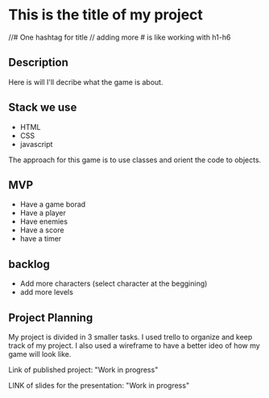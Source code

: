 # This is the title of my project 
//# One hashtag for title
// adding more # is like working with h1-h6
## Description

Here is will I'll decribe what the game is about. 

## Stack we use

- HTML
- CSS
- javascript

The approach for this game is to use classes and orient the code to objects. 

## MVP

- Have a game borad
- Have a player
- Have enemies
- Have a score
- have a timer

## backlog

- Add more characters (select character at the beggining)
- add more levels

## Project Planning

My project is divided in 3 smaller tasks. I used trello to organize and keep track of my project. I also used a wireframe to have a better ideo of how my game will look like.

Link of published project: "Work in progress"

LINK of slides for the presentation: "Work in progress"




